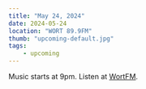 ```yaml
---
title: "May 24, 2024"
date: 2024-05-24
location: "WORT 89.9FM"
thumb: "upcoming-default.jpg"
tags: 
    - upcoming
---
```


Music starts at 9pm. Listen at <a href="https://www.wortfm.org/">WortFM</a>.

